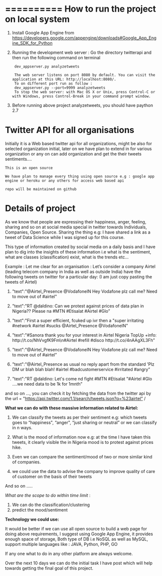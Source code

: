 ==========
How to run the project on local system
==========
1. Install Google App Engine from https://developers.google.com/appengine/downloads#Google_App_Engine_SDK_for_Python

2. Running the development web server : Go the directory twitterapi and then run the following command on terminal

		dev_appserver.py analyzetweets

		The web server listens on port 8080 by default. You can visit the application at this URL: http://localhost:8080/.
		To on different port run as follow :
		dev_appserver.py --port=9999 analyzetweets
		To stop the web server: with Mac OS X or Unix, press Control-C or with Windows, press Control-Break in your command prompt window.

3. Before running above project analyzetweets, you should have paython 2.7



Twitter API for all organisations
==========

Initially it is a Web based twitter api for all organizations, might be also for selected organization initial, later on we have plan to extend in for various organization or any on can add organization and get the their tweets sentiments....

	This is an open source

	We have plan to manage every thing using open source e.g : google app engine or heroku or any others for access web based api

	repo will be maintained on github


Details of project
==========
As we know that people are expressing their happiness, anger, feeling, sharing and so on at social media special in twitter towards Individuals, Companies, Open Source. Sharing the thing e.g: I have shared a link as a tweet of Data Science while I was signed up for this course.

This type of information created by social media on a daily basis and I have plan to dig into the insights of these information i.e what is the sentiment, what are classes (classification) exist, what is the trends etc…

Example : Let me clear for an organisation : Let’s consider a company Airtel (leading telecom company in India as well as outside India) have the following tweets on twitter for a particular day: (I am just copy pasting the tweets of Airtel)

1. "text":"@Airtel_Presence @VodafoneIN Hey Vodafone plz call me? Need to move out of #airtel"

2. "text":"RT @daldino: Can we protest against prices of data plan in Nigeria?? Please na #MTN #Etisalat #Airtel #Glo”

3. "text":"First a super efficient, fcuked up ivr then a "super irritating #network #airtel #sucks @Airtel_Presence @VodafoneIN”

4. "text":"#Sanora thank you for your interest in Airtel Nigeria TopUp +info: http:\/\/t.co\/NhVvgfK9Fm\n#Airtel #refill #disco http:\/\/t.co\/4nAAgXL3Fh”

5. "text":"@Airtel_Presence @VodafoneIN Hey Vodafone plz call me? Need to move out of #airtel”

6. "text":"@Airtel_Presence as usual no reply apart from the standard 'Plz DM ur blah blah blah! #airtel #badcustomerservice #irritated #angry”

7. "text":"RT @daldino: Let's come nd fight #MTN #Etisalat "#Airtel #Glo ....we need data to be 1k for 1mnth”

and so on …, you can check it by fetching the data from the twitter api by the url = "https://api.twitter.com/1.1/search/tweets.json?q=%23airtel” /

**What we can do with these massive information related to Airtel:**

1. We can classify the tweets as per their sentiment e.g: which tweets goes to “happiness", “anger", “just sharing or neutral” or we can classify in n ways.

2. What is the mood of information now e.g: at the time I have taken this tweets, it clearly visible the in Nigeria mood is to protest against prices hike.

3. Even we can compare the sentiment/mood of two or more similar kind of companies.

4. we could use the data to advise the company to improve quality of care of customer on the basis of their tweets

And so on …..

*What are the scope to do within time limit* :
1. We can do the classification/clustering
2. predict the mood/sentiment

**Technology we could use:**

It would be better if we can use all open source to build a web page for doing above requirements, I suggest using Google App Engine, it provides enough space of storage, Both type of DB i.e NoSQL as well as MySQL, support multiple languages like : JAVA, Python, PHP, GO

If any one what to do in any other platform are always welcome.

Over the next 10 days we can do the initial task I have post which will help towards getting the final goal of this project.
